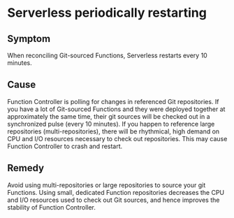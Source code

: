 # Serverless periodically restarting


## Symptom

When reconciling Git-sourced Functions, Serverless restarts every 10 minutes.

## Cause

Function Controller is polling for changes in referenced Git repositories. If you have a lot of Git-sourced Functions and they were deployed together at approximately the same time, their git sources will be checked out in a synchronized pulse (every 10 minutes). If you happen to reference large repositories (multi-repositories), there will be rhythmical, high demand on CPU and I/O resources necessary to check out repositories. This may cause Function Controller to crash and restart.

## Remedy

Avoid using multi-repositories or large repositories to source your git Functions. Using small, dedicated Function repositories decreases the CPU and I/O resources used to check out Git sources, and hence improves the stability of Function Controller.
